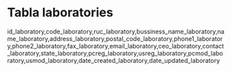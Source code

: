 # Tabla laboratories

id_laboratory,code_laboratory,ruc_laboratory,bussiness_name_laboratory,name_laboratory,address_laboratory,postal_code_laboratory,phone1_laboratory,phone2_laboratory,fax_laboratory,email_laboratory,ceo_laboratory,contact_laboratory,state_laboratory,pcreg_laboratory,usreg_laboratory,pcmod_laboratory,usmod_laboratory,date_created_laboratory,date_updated_laboratory
